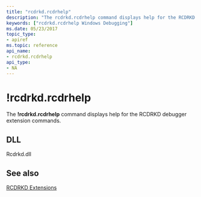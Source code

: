```yaml
---
title: "rcdrkd.rcdrhelp"
description: "The rcdrkd.rcdrhelp command displays help for the RCDRKD debugger extension commands."
keywords: ["rcdrkd.rcdrhelp Windows Debugging"]
ms.date: 05/23/2017
topic_type:
- apiref
ms.topic: reference
api_name:
- rcdrkd.rcdrhelp
api_type:
- NA
---
```


# !rcdrkd.rcdrhelp


The **!rcdrkd.rcdrhelp** command displays help for the RCDRKD debugger extension commands.

## <span id="DLL"></span><span id="dll"></span>DLL


Rcdrkd.dll

## See also


[RCDRKD Extensions](rcdrkd-extensions.md)

 

 







